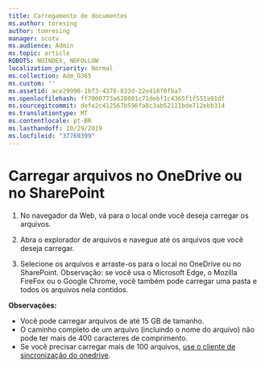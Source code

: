 ```yaml
---
title: Carregamento de documentos
ms.author: toresing
author: tomresing
manager: scotv
ms.audience: Admin
ms.topic: article
ROBOTS: NOINDEX, NOFOLLOW
localization_priority: Normal
ms.collection: Adm_O365
ms.custom: ''
ms.assetid: ace29990-1bf3-4378-833d-22e418f0fba7
ms.openlocfilehash: ff7000773a628001c71debf1c4365f1f551a91df
ms.sourcegitcommit: defe2c412567b596fa8c3ab52111bde712ebb314
ms.translationtype: MT
ms.contentlocale: pt-BR
ms.lasthandoff: 10/29/2019
ms.locfileid: "37769399"
---
```

# <a name="upload-files-to-onedrive-or-sharepoint"></a>Carregar arquivos no OneDrive ou no SharePoint

1. No navegador da Web, vá para o local onde você deseja carregar os arquivos.
    
2. Abra o explorador de arquivos e navegue até os arquivos que você deseja carregar.
    
3. Selecione os arquivos e arraste-os para o local no OneDrive ou no SharePoint. Observação: se você usa o Microsoft Edge, o Mozilla FireFox ou o Google Chrome, você também pode carregar uma pasta e todos os arquivos nela contidos.
    
**Observações:**

- Você pode carregar arquivos de até 15 GB de tamanho. 
- O caminho completo de um arquivo (incluindo o nome do arquivo) não pode ter mais de 400 caracteres de comprimento. 
- Se você precisar carregar mais de 100 arquivos, [use o cliente de sincronização do onedrive](https://go.microsoft.com/fwlink/?linkid=866427). 
  

